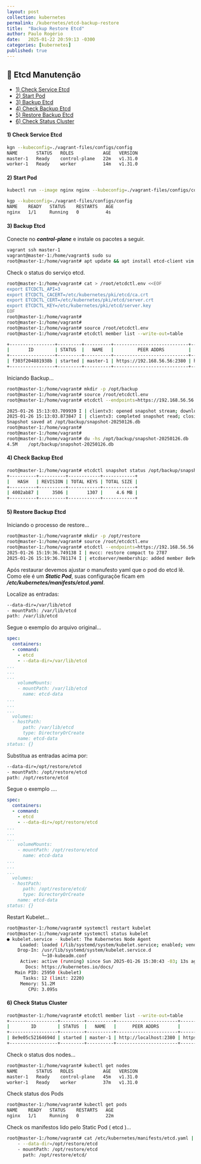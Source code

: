 ```yaml
---
layout: post
collection: kubernetes
permalink: /kubernetes/etcd-backup-restore
title:  "Backup Restore Etcd"
author: Paulo Rogério
date:   2025-01-22 20:59:13 -0300
categories: [kubernetes]
published: true
---
```


## 🚀 Etcd Manutenção

- [1) Check Service Etcd](#1-check-service-etcd)
- [2) Start Pod](#2-start-pod)
- [3) Backup Etcd](#3-backup-etcd)
- [4) Check Backup Etcd](#4-check-backup-etcd)
- [5) Restore Backup Etcd](#5-restore-backup-etcd)
- [6) Check Status Cluster](#6-check-status-cluster)

#### 1) Check Service Etcd

```bash
kgn --kubeconfig=./vagrant-files/configs/config
NAME       STATUS   ROLES           AGE   VERSION
master-1   Ready    control-plane   22m   v1.31.0
worker-1   Ready    worker          14m   v1.31.0
```

#### 2) Start Pod

```bash
kubectl run --image nginx nginx --kubeconfig=./vagrant-files/configs/config
```

```bash
kgp --kubeconfig=./vagrant-files/configs/config
NAME    READY   STATUS    RESTARTS   AGE
nginx   1/1     Running   0          4s
```

#### 3) Backup Etcd

Conecte no ***control-plane*** e instale os pacotes a seguir.

```bash
vagrant ssh master-1
vagrant@master-1:/home/vagrant$ sudo su 
root@master-1:/home/vagrant# apt update && apt install etcd-client vim -y
```

Check o status do serviço etcd.

```bash
root@master-1:/home/vagrant# cat > /root/etcdctl.env <<EOF
export ETCDCTL_API=3
export ETCDCTL_CACERT=/etc/kubernetes/pki/etcd/ca.crt
export ETCDCTL_CERT=/etc/kubernetes/pki/etcd/server.crt
export ETCDCTL_KEY=/etc/kubernetes/pki/etcd/server.key
EOF
root@master-1:/home/vagrant# 
root@master-1:/home/vagrant# 
root@master-1:/home/vagrant# source /root/etcdctl.env
root@master-1:/home/vagrant# etcdctl member list --write-out=table

+-----------------+---------+----------+----------------------------+----------------------------+
|       ID        | STATUS  |   NAME   |         PEER ADDRS         |        CLIENT ADDRS        |
+-----------------+---------+----------+----------------------------+----------------------------+
| f303f204881938b | started | master-1 | https://192.168.56.56:2380 | https://192.168.56.56:2379 |
+-----------------+---------+----------+----------------------------+----------------------------+
```

Iniciando Backup...

```bash
root@master-1:/home/vagrant# mkdir -p /opt/backup
root@master-1:/home/vagrant# source /root/etcdctl.env
root@master-1:/home/vagrant# etcdctl --endpoints=https://192.168.56.56:2379 snapshot save /opt/backup/snapshot-$(date +%Y%m%d).db

2025-01-26 15:13:03.709939 I | clientv3: opened snapshot stream; downloading
2025-01-26 15:13:03.873847 I | clientv3: completed snapshot read; closing
Snapshot saved at /opt/backup/snapshot-20250126.db
root@master-1:/home/vagrant#
root@master-1:/home/vagrant#
root@master-1:/home/vagrant# du -hs /opt/backup/snapshot-20250126.db
4.5M	/opt/backup/snapshot-20250126.db
```

#### 4) Check Backup Etcd

```bash
root@master-1:/home/vagrant# etcdctl snapshot status /opt/backup/snapshot-$(date +%Y%m%d).db -w table
+----------+----------+------------+------------+
|   HASH   | REVISION | TOTAL KEYS | TOTAL SIZE |
+----------+----------+------------+------------+
| 4002ab87 |     3506 |       1307 |     4.6 MB |
+----------+----------+------------+------------+
```

#### 5) Restore Backup Etcd

Iniciando o processo de restore...

```bash
root@master-1:/home/vagrant# mkdir -p /opt/restore
root@master-1:/home/vagrant# source /root/etcdctl.env
root@master-1:/home/vagrant# etcdctl --endpoints=https://192.168.56.56:2379 --data-dir="/opt/restore/etcd" snapshot restore /opt/backup/snapshot-$(date +%Y%m%d).db
2025-01-26 15:19:36.749138 I | mvcc: restore compact to 2787
2025-01-26 15:19:36.781174 I | etcdserver/membership: added member 8e9e05c52164694d [http://localhost:2380] to cluster cdf818194e3a8c32
```


Após restaurar devemos ajustar o manufesto yaml que o pod do etcd lê. Como ele é um ***Static Pod***, suas configuraçõe ficam em ***/etc/kubernetes/manifests/etcd.yaml***.

Localize as entradas:

```bash
--data-dir=/var/lib/etcd
- mountPath: /var/lib/etcd
path: /var/lib/etcd
```

Segue o exemplo do arquivo original...

```yaml
spec:
  containers:
  - command:
    - etcd
    - --data-dir=/var/lib/etcd
...
...
...
    volumeMounts:
    - mountPath: /var/lib/etcd
      name: etcd-data
...
...
...
  volumes:
  - hostPath:
      path: /var/lib/etcd
      type: DirectoryOrCreate
    name: etcd-data
status: {}
```

Substitua as entradas acima por:

```bash
--data-dir=/opt/restore/etcd
- mountPath: /opt/restore/etcd
path: /opt/restore/etcd
```

Segue o exemplo ....

```yaml
spec:
  containers:
  - command:
    - etcd
    - --data-dir=/opt/restore/etcd
...
...
...
    volumeMounts:
    - mountPath: /opt/restore/etcd
      name: etcd-data
...
...
...
  volumes:
  - hostPath:
      path: /opt/restore/etcd/
      type: DirectoryOrCreate
    name: etcd-data
status: {}
```

Restart Kubelet...

```bash
root@master-1:/home/vagrant# systemctl restart kubelet
root@master-1:/home/vagrant# systemctl status kubelet
● kubelet.service - kubelet: The Kubernetes Node Agent
     Loaded: loaded (/lib/systemd/system/kubelet.service; enabled; vendor preset: enabled)
    Drop-In: /usr/lib/systemd/system/kubelet.service.d
             └─10-kubeadm.conf
     Active: active (running) since Sun 2025-01-26 15:30:43 -03; 13s ago
       Docs: https://kubernetes.io/docs/
   Main PID: 25950 (kubelet)
      Tasks: 12 (limit: 2220)
     Memory: 51.2M
        CPU: 3.095s
```

#### 6) Check Status Cluster

```bash
root@master-1:/home/vagrant# etcdctl member list --write-out=table
+------------------+---------+----------+-----------------------+----------------------------+
|        ID        | STATUS  |   NAME   |      PEER ADDRS       |        CLIENT ADDRS        |
+------------------+---------+----------+-----------------------+----------------------------+
| 8e9e05c52164694d | started | master-1 | http://localhost:2380 | https://192.168.56.56:2379 |
+------------------+---------+----------+-----------------------+----------------------------+     
```

Check o status dos nodes...

```bash
root@master-1:/home/vagrant# kubectl get nodes
NAME       STATUS   ROLES           AGE   VERSION
master-1   Ready    control-plane   45m   v1.31.0
worker-1   Ready    worker          37m   v1.31.0
```

Check status dos Pods

```bash
root@master-1:/home/vagrant# kubectl get pods
NAME    READY   STATUS    RESTARTS   AGE
nginx   1/1     Running   0          22m
```

Check os manifestos lido pelo Static Pod ( etcd )...


```bash
root@master-1:/home/vagrant# cat /etc/kubernetes/manifests/etcd.yaml | grep restore
    - --data-dir=/opt/restore/etcd
    - mountPath: /opt/restore/etcd
      path: /opt/restore/etcd/
```
